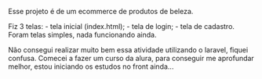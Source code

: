 Esse projeto é de um ecommerce de produtos de beleza. 

Fiz 3 telas:
    - tela inicial (index.html);
    - tela de login;
    - tela de cadastro.
Foram telas simples, nada funcionando ainda.

Não consegui realizar muito bem essa atividade utilizando o laravel, fiquei confusa. 
Comecei a fazer um curso da alura, para conseguir me aprofundar melhor, estou iniciando os estudos no front ainda...
